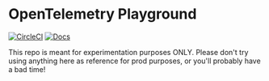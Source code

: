 # OpenTelemetry Playground

[![CircleCI](https://img.shields.io/circleci/build/github/iredelmeier/opentelemetry-playground.svg)](https://circleci.com/gh/iredelmeier/opentelemetry-playground)
[![Docs](https://godoc.org/github.com/iredelmeier/opentelemetry-playground?status.svg)](http://godoc.org/github.com/iredelmeier/opentelemetry-playground)

This repo is meant for experimentation purposes ONLY. Please don't try using anything here as reference for prod purposes, or you'll probably have a bad time!
